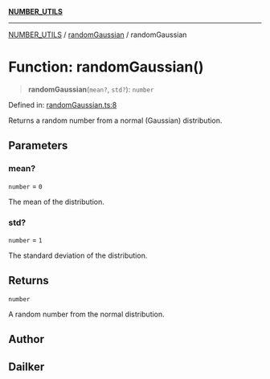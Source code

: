 [**NUMBER_UTILS**](../../README.md)

***

[NUMBER_UTILS](../../README.md) / [randomGaussian](../README.md) / randomGaussian

# Function: randomGaussian()

> **randomGaussian**(`mean?`, `std?`): `number`

Defined in: [randomGaussian.ts:8](https://github.com/dailker/everyutil/blob/7c30ec40bbb398255a9be572db0a537e8bcb9c11/src/number/randomGaussian.ts#L8)

Returns a random number from a normal (Gaussian) distribution.

## Parameters

### mean?

`number` = `0`

The mean of the distribution.

### std?

`number` = `1`

The standard deviation of the distribution.

## Returns

`number`

A random number from the normal distribution.

## Author

## Dailker
